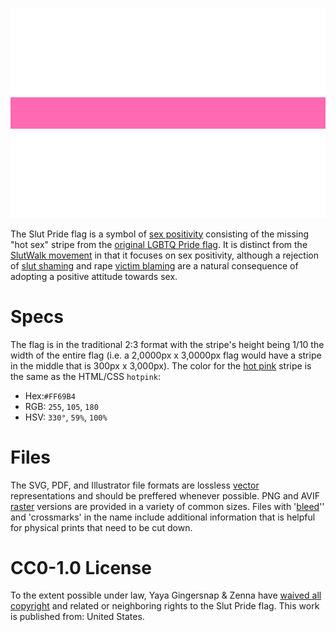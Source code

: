![Slut Pride Flag](/slut-pride-flag.svg)

The Slut Pride flag is a symbol of [sex positivity][sex-positive] consisting of the missing "hot sex" stripe from the [original LGBTQ Pride flag][pride-flag].  It is distinct from the [SlutWalk movement][slutwalk] in that it focuses on sex positivity, although a rejection of [slut shaming][slut-shaming] and rape [victim blaming][victim-blaming] are a natural consequence of adopting a positive attitude towards sex.

Specs
=====
The flag is in the traditional 2:3 format with the stripe's height being 1/10 the width of the entire flag (i.e. a 2,0000px x 3,0000px flag would have a stripe in the middle that is 300px x 3,000px).  The color for the [hot pink][hot-pink] stripe is the same as the HTML/CSS `hotpink`:

* Hex:`#FF69B4`
* RGB: `255`, `105`, `180`
* HSV: `330°`, `59%`, `100%`

Files
=====
The SVG, PDF, and Illustrator file formats are lossless [vector][vector] representations and should be preffered whenever possible.  PNG and AVIF [raster][raster] versions are provided in a variety of common sizes.  Files with '[bleed][bleed]'' and 'crossmarks' in the name include additional information that is helpful for physical prints that need to be cut down.

CC0-1.0 License
===============
To the extent possible under law, Yaya Gingersnap & Zenna have [waived all copyright][cc0] and related or neighboring rights to the Slut Pride flag. This work is published from: United States. 

[pride-flag]: https://en.wikipedia.org/wiki/Rainbow_flag_(LGBT)#Origin
[hot-pink]: https://en.wikipedia.org/wiki/Shades_of_pink#Hot_pink
[slutwalk]: https://en.wikipedia.org/wiki/SlutWalk
[slut-shaming]: https://en.wikipedia.org/wiki/Slut-shaming
[victim-blaming]:https://en.wikipedia.org/wiki/Victim_blaming
[sex-positive]:https://en.wikipedia.org/wiki/Sex-positive_movement
[bleed]: https://en.wikipedia.org/wiki/Bleed_(printing)
[raster]: https://en.wikipedia.org/wiki/Raster_graphics
[vector]: https://en.wikipedia.org/wiki/Vector_graphics
[cc0]: https://creativecommons.org/share-your-work/public-domain/cc0/